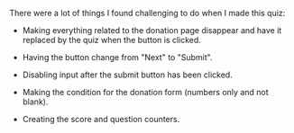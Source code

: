 There were a lot of things I found challenging to do when I made this quiz:

- Making everything related to the donation page disappear and have it replaced by the quiz when the button is clicked.

- Having the button change from "Next" to "Submit".

- Disabling input after the submit button has been clicked.

- Making the condition for the donation form (numbers only and not blank).

- Creating the score and question counters.
